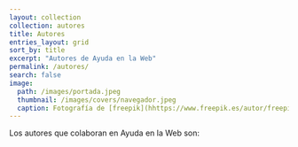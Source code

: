 ```yaml
---
layout: collection
collection: autores
title: Autores
entries_layout: grid
sort_by: title
excerpt: "Autores de Ayuda en la Web"
permalink: /autores/
search: false
image:
  path: /images/portada.jpeg
  thumbnail: /images/covers/navegador.jpeg
  caption: Fotografía de [freepik](hhttps://www.freepik.es/autor/freepik)
---
```

Los autores que colaboran en Ayuda en la Web son:
